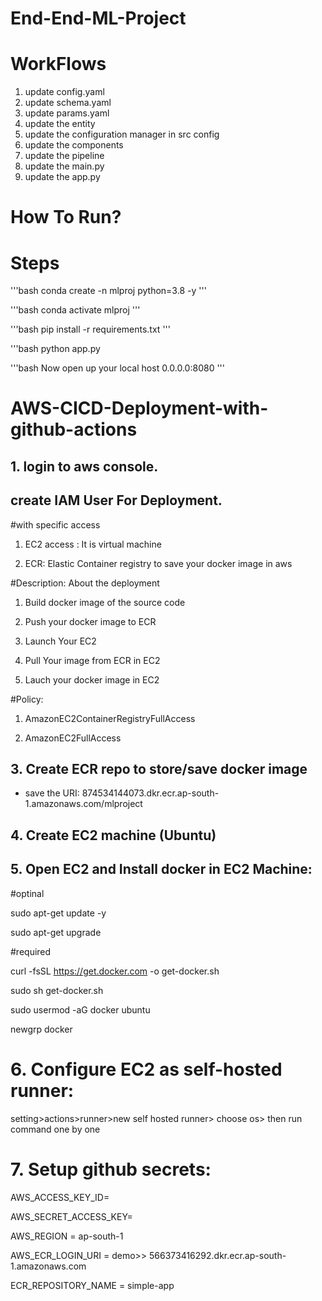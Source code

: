 # End-End-ML-Project

# WorkFlows
1. update config.yaml
2. update schema.yaml
3. update params.yaml
4. update the entity
5. update the configuration manager in src config
6. update the components
7. update the pipeline
8. update the main.py
9. update the app.py

# How To Run?

# Steps
'''bash
conda create -n mlproj python=3.8 -y
''' 

'''bash 
conda activate mlproj
''' 

'''bash
    pip install -r requirements.txt 
''' 

'''bash
    python app.py

'''bash
    Now open up your local host 0.0.0.0:8080
'''


# AWS-CICD-Deployment-with-github-actions

## 1. login to aws console.

## create IAM User For Deployment.

  #with specific access

1. EC2 access : It is virtual machine

2. ECR: Elastic Container registry to save your docker image in aws


#Description: About the deployment

1. Build docker image of the source code

2. Push your docker image to ECR

3. Launch Your EC2 

4. Pull Your image from ECR in EC2

5. Lauch your docker image in EC2

#Policy:

1. AmazonEC2ContainerRegistryFullAccess

2. AmazonEC2FullAccess


## 3. Create ECR repo to store/save docker image

- save the URI: 874534144073.dkr.ecr.ap-south-1.amazonaws.com/mlproject

## 4. Create EC2 machine (Ubuntu)

## 5. Open EC2 and Install docker in EC2 Machine:

#optinal

sudo apt-get update -y

sudo apt-get upgrade

#required

curl -fsSL https://get.docker.com -o get-docker.sh

sudo sh get-docker.sh

sudo usermod -aG docker ubuntu

newgrp docker

# 6. Configure EC2 as self-hosted runner:

setting>actions>runner>new self hosted runner> choose os> then run command one by one

# 7. Setup github secrets:

AWS_ACCESS_KEY_ID=

AWS_SECRET_ACCESS_KEY=

AWS_REGION = ap-south-1

AWS_ECR_LOGIN_URI = demo>>  566373416292.dkr.ecr.ap-south-1.amazonaws.com

ECR_REPOSITORY_NAME = simple-app